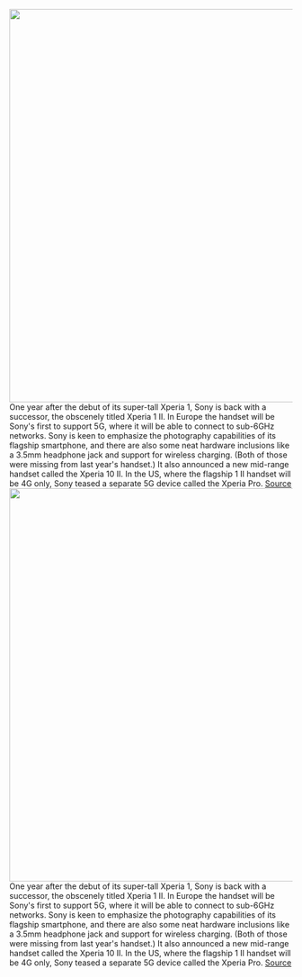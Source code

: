 <img src='https://cdn.vox-cdn.com/thumbor/aBJmA_HA3tAZ_u4Wm9uyxcFzOEA=/0x0:4500x3000/1200x800/filters:focal(1890x1140:2610x1860)/cdn.vox-cdn.com/uploads/chorus_image/image/66361631/pdx203_group_black_withClock_Large.0.jpg' width='700px' /><br/>
One year after the debut of its super-tall Xperia 1, Sony is back with a successor, the obscenely titled Xperia 1 II. In Europe the handset will be Sony's first to support 5G, where it will be able to connect to sub-6GHz networks. Sony is keen to emphasize the photography capabilities of its flagship smartphone, and there are also some neat hardware inclusions like a 3.5mm headphone jack and support for wireless charging. (Both of those were missing from last year's handset.) It also announced a new mid-range handset called the Xperia 10 II. In the US, where the flagship 1 II handset will be 4G only, Sony teased a separate 5G device called the Xperia Pro.
<a href='https://www.theverge.com/2020/2/24/21147066/sony-xperia-phone-1-ii-specs-price-features-5g-triple-camera-headphone-jack-wireless-changing'> Source <a/><img src='https://cdn.vox-cdn.com/thumbor/aBJmA_HA3tAZ_u4Wm9uyxcFzOEA=/0x0:4500x3000/1200x800/filters:focal(1890x1140:2610x1860)/cdn.vox-cdn.com/uploads/chorus_image/image/66361631/pdx203_group_black_withClock_Large.0.jpg' width='700px' /><br/>
One year after the debut of its super-tall Xperia 1, Sony is back with a successor, the obscenely titled Xperia 1 II. In Europe the handset will be Sony's first to support 5G, where it will be able to connect to sub-6GHz networks. Sony is keen to emphasize the photography capabilities of its flagship smartphone, and there are also some neat hardware inclusions like a 3.5mm headphone jack and support for wireless charging. (Both of those were missing from last year's handset.) It also announced a new mid-range handset called the Xperia 10 II. In the US, where the flagship 1 II handset will be 4G only, Sony teased a separate 5G device called the Xperia Pro.
<a href='https://www.theverge.com/2020/2/24/21147066/sony-xperia-phone-1-ii-specs-price-features-5g-triple-camera-headphone-jack-wireless-changing'> Source <a/>